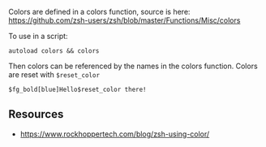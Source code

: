 Colors are defined in a colors function, source is here:
https://github.com/zsh-users/zsh/blob/master/Functions/Misc/colors

To use in a script:

```shell
autoload colors && colors
```

Then colors can be referenced by the names in the colors function. Colors are reset with `$reset_color`

```shell
$fg_bold[blue]Hello$reset_color there!
```

## Resources

- https://www.rockhoppertech.com/blog/zsh-using-color/